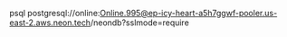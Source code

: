  psql postgresql://online:Online.995@ep-icy-heart-a5h7ggwf-pooler.us-east-2.aws.neon.tech/neondb?sslmode=require
